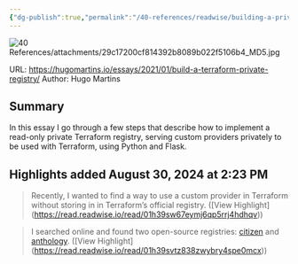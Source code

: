 ```yaml
---
{"dg-publish":true,"permalink":"/40-references/readwise/building-a-private-terraform-registry/","tags":["rw/articles"]}
---
```


![40 References/attachments/29c17200cf814392b8089b022f5106b4_MD5.jpg](/img/user/40%20References/attachments/29c17200cf814392b8089b022f5106b4_MD5.jpg)
  
URL: https://hugomartins.io/essays/2021/01/build-a-terraform-private-registry/
Author: Hugo Martins

## Summary

In this essay I go through a few steps that describe how to implement a read-only private Terraform registry, serving custom providers privately to be used with Terraform, using Python and Flask.

## Highlights added August 30, 2024 at 2:23 PM
>Recently, I wanted to find a way to use a custom provider in Terraform without storing in in Terraform’s official registry. ([View Highlight] (https://read.readwise.io/read/01h39sw67eymj6qp5rrj4hdhqv))


>I searched online and found two open-source registries: [citizen](https://github.com/outsideris/citizen) and [anthology](https://github.com/erikvanbrakel/anthology). ([View Highlight] (https://read.readwise.io/read/01h39svtz838zwybry4spe0mcx))


